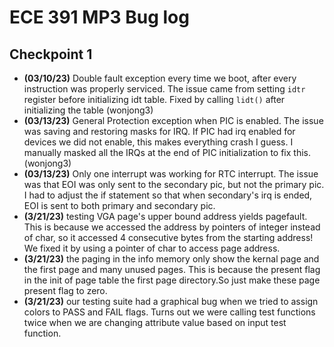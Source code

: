 # ECE 391 MP3 Bug log

## Checkpoint 1

- **(03/10/23)** Double fault exception every time we boot, after every instruction was properly serviced. The issue came from setting `idtr` register before initializing idt table. Fixed by calling `lidt()` after initializing the table (wonjong3)
- **(03/13/23)** General Protection exception when PIC is enabled. The issue was saving and restoring masks for IRQ. If PIC had irq enabled for devices we did not enable, this makes everything crash I guess. I manually masked all the IRQs at the end of PIC initialization to fix this. (wonjong3)
- **(03/13/23)** Only one interrupt was working for RTC interrupt. The issue was that EOI was only sent to the secondary pic, but not the primary pic. I had to adjust the if statement so that when secondary's irq is ended, EOI is sent to both primary and secondary pic.
- **(3/21/23)** testing VGA page's upper bound address yields pagefault. This is because we accessed the address by pointers of integer instead of char, so it accessed 4 consecutive bytes from the starting address! We fixed it by using a pointer of char to access page address.
- **(3/21/23)** the paging in the info memory only show the kernal page and the first page  and many unused pages. This is because the present flag in the init of page table the first page directory.So just make these page present flag to zero.
- **(3/21/23)** our testing suite had a graphical bug when we tried to assign colors to PASS and FAIL flags. Turns out we were calling test functions twice when we are changing attribute value based on input test function.
